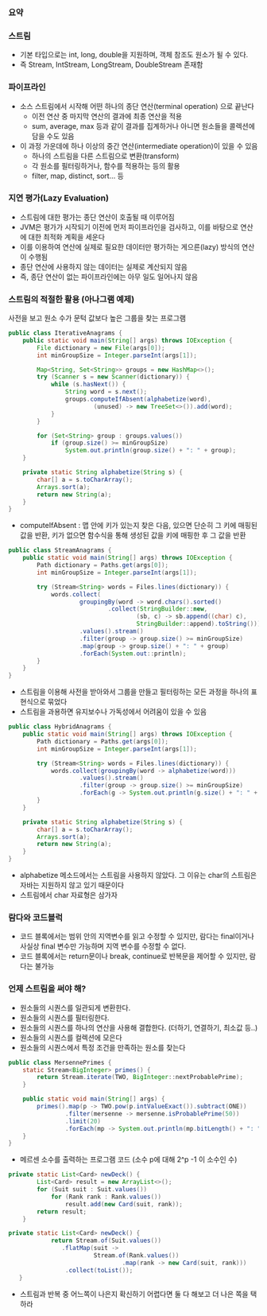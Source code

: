 ### 요약

### 스트림

- 기본 타입으로는 int, long, double을 지원하며, 객체 참조도 원소가 될 수 있다.
- 즉 Stream, IntStream, LongStream, DoubleStream 존재함

### 파이프라인

- 소스 스트림에서 시작해 어떤 하나의 종단 연산(terminal operation) 으로 끝난다
    - 이전 연산 중 마지막 연산의 결과에 최종 연산을 적용
    - sum, average, max 등과 같이 결과를 집계하거나 아니면 원소들을 콜렉션에 담을 수도 있음
- 이 과정 가운데에 하나 이상의 중간 연산(intermediate operation)이 있을 수 있음
    - 하나의 스트림을 다른 스트림으로 변환(transform)
    - 각 원소를 필터링하거나, 함수를 적용하는 등의 활용
    - filter, map, distinct, sort… 등

### 지연 평가(Lazy Evaluation)

- 스트림에 대한 평가는 종단 연산이 호출될 때 이루어짐
- JVM은 평가가 시작되기 이전에 먼저 파이프라인을 검사하고, 이를 바탕으로 연산에 대한 최적화 계획을 세운다
- 이를 이용하여 연산에 실제로 필요한 데이터만 평가하는 게으른(lazy) 방식의 연산이 수행됨
- 종단 연산에 사용하지 않는 데이터는 실제로 계산되지 않음
- 즉, 종단 연산이 없는 파이프라인에는 아무 일도 일어나지 않음

### 스트림의 적절한 활용 (아나그램 예제)

사전을 보고 원소 수가 문턱 값보다 높은 그룹을 찾는 프로그램 

```java
public class IterativeAnagrams {
    public static void main(String[] args) throws IOException {
        File dictionary = new File(args[0]);
        int minGroupSize = Integer.parseInt(args[1]);

        Map<String, Set<String>> groups = new HashMap<>();
        try (Scanner s = new Scanner(dictionary)) {
            while (s.hasNext()) {
                String word = s.next();
                groups.computeIfAbsent(alphabetize(word),
                        (unused) -> new TreeSet<>()).add(word);
            }
        }

        for (Set<String> group : groups.values())
            if (group.size() >= minGroupSize)
                System.out.println(group.size() + ": " + group);
    }

    private static String alphabetize(String s) {
        char[] a = s.toCharArray();
        Arrays.sort(a);
        return new String(a);
    }
}
```

- computeIfAbsent : 맵 안에 키가 있는지 찾은 다음, 있으면 단순히 그 키에 매핑된 값을 반환, 키가 없으면 함수식을 통해 생성된 값을 키에 매핑한 후 그 값을 반환

```java
public class StreamAnagrams {
    public static void main(String[] args) throws IOException {
        Path dictionary = Paths.get(args[0]);
        int minGroupSize = Integer.parseInt(args[1]);

        try (Stream<String> words = Files.lines(dictionary)) {
            words.collect(
                    groupingBy(word -> word.chars().sorted()
                            .collect(StringBuilder::new,
                                    (sb, c) -> sb.append((char) c),
                                    StringBuilder::append).toString()))
                    .values().stream()
                    .filter(group -> group.size() >= minGroupSize)
                    .map(group -> group.size() + ": " + group)
                    .forEach(System.out::println);
        }
    }
}
```

- 스트림을 이용해 사전을 받아와서 그룹을 만들고 필터링하는 모든 과정을 하나의 표현식으로 묶었다
- 스트림을 과용하면 유지보수나 가독성에서 어려움이 있을 수 있음

```java
public class HybridAnagrams {
    public static void main(String[] args) throws IOException {
        Path dictionary = Paths.get(args[0]);
        int minGroupSize = Integer.parseInt(args[1]);

        try (Stream<String> words = Files.lines(dictionary)) {
            words.collect(groupingBy(word -> alphabetize(word)))
                    .values().stream()
                    .filter(group -> group.size() >= minGroupSize)
                    .forEach(g -> System.out.println(g.size() + ": " + g));
        }
    }

    private static String alphabetize(String s) {
        char[] a = s.toCharArray();
        Arrays.sort(a);
        return new String(a);
    }
}
```

- alphabetize 메소드에서는 스트림을 사용하지 않았다. 그 이유는 char의 스트림은 자바는 지원하지 않고 있기 때문이다
- 스트림에서 char 자료형은 삼가자

### 람다와 코드블럭

- 코드 블록에서는 범위 안의 지역변수를 읽고 수정할 수 있지만, 
람다는 final이거나 사실상 final 변수만 가능하며 지역 변수를 수정할 수 없다.
- 코드 블록에서는 return문이나 break, continue로 반복문을 제어할 수 있지만, 람다는 불가능

### 언제 스트림을 써야 해?

- 원소들의 시퀀스를 일관되게 변환한다.
- 원소들의 시퀀스를 필터링한다.
- 원소들의 시퀀스를 하나의 연산을 사용해 결합한다. (더하기, 연결하기, 최소값 등..)
- 원소들의 시퀀스를 컬렉션에 모은다
- 원소들의 시퀀스에서 특정 조건을 만족하는 원소를 찾는다

```java
public class MersennePrimes {
    static Stream<BigInteger> primes() {
        return Stream.iterate(TWO, BigInteger::nextProbablePrime);
    }

    public static void main(String[] args) {
        primes().map(p -> TWO.pow(p.intValueExact()).subtract(ONE))
                .filter(mersenne -> mersenne.isProbablePrime(50))
                .limit(20)
                .forEach(mp -> System.out.println(mp.bitLength() + ": " + mp));
    }
}
```

- 메르센 소수를 출력하는 프로그램 코드 (소수 p에 대해 2^p -1 이 소수인 수)

```java
private static List<Card> newDeck() {
        List<Card> result = new ArrayList<>();
        for (Suit suit : Suit.values())
            for (Rank rank : Rank.values())
                result.add(new Card(suit, rank));
        return result;
    }

private static List<Card> newDeck() {        
			return Stream.of(Suit.values())
               .flatMap(suit ->
                        Stream.of(Rank.values())
                                .map(rank -> new Card(suit, rank)))
                .collect(toList());
   }
```

- 스트림과 반복 중 어느쪽이 나은지 확신하기 어렵다면 둘 다 해보고 더 나은 쪽을 택하라